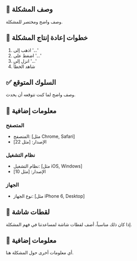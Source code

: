 ## 🐛 وصف المشكلة

وصف واضح ومختصر للمشكلة.

## 🔄 خطوات إعادة إنتاج المشكلة

1. اذهب إلى '...'
2. اضغط على '...'
3. انزل إلى '...'
4. شاهد الخطأ

## ✅ السلوك المتوقع

وصف واضح لما كنت تتوقعه أن يحدث.

## 📱 معلومات إضافية

### المتصفح
- المتصفح: [مثل Chrome, Safari]
- الإصدار: [مثل 22]

### نظام التشغيل
- نظام التشغيل: [مثل iOS, Windows]
- الإصدار: [مثل 10]

### الجهاز
- نوع الجهاز: [مثل iPhone 6, Desktop]

## 📸 لقطات شاشة

إذا كان ذلك مناسباً، أضف لقطات شاشة لمساعدتنا في فهم المشكلة.

## 🔧 معلومات إضافية

أي معلومات أخرى حول المشكلة هنا.
